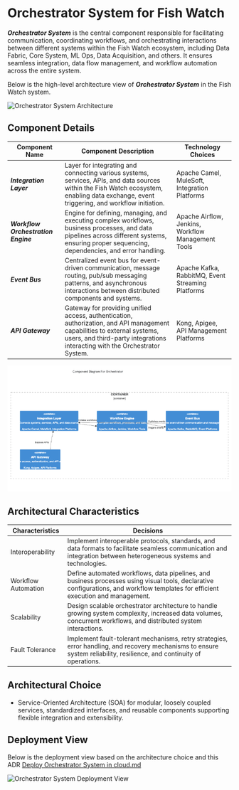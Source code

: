 # Orchestrator System for Fish Watch

***Orchestrator System*** is the central component responsible for facilitating communication, coordinating workflows, and orchestrating interactions between different systems within the Fish Watch ecosystem, including Data Fabric, Core System, ML Ops, Data Acquisition, and others. It ensures seamless integration, data flow management, and workflow automation across the entire system.

Below is the high-level architecture view of ***Orchestrator System*** in the Fish Watch system.

![Orchestrator System Architecture](https://example.com/architecture-orchaestrator.png)

## Component Details

| Component Name  | Component Description | Technology Choices |
| ------------- | ------------- | ------------- |
| ***Integration Layer***  | Layer for integrating and connecting various systems, services, APIs, and data sources within the Fish Watch ecosystem, enabling data exchange, event triggering, and workflow initiation. | Apache Camel, MuleSoft, Integration Platforms |
| ***Workflow Orchestration Engine***  | Engine for defining, managing, and executing complex workflows, business processes, and data pipelines across different systems, ensuring proper sequencing, dependencies, and error handling. | Apache Airflow, Jenkins, Workflow Management Tools |
| ***Event Bus***  | Centralized event bus for event-driven communication, message routing, pub/sub messaging patterns, and asynchronous interactions between distributed components and systems. | Apache Kafka, RabbitMQ, Event Streaming Platforms |
| ***API Gateway***  | Gateway for providing unified access, authentication, authorization, and API management capabilities to external systems, users, and third-party integrations interacting with the Orchestrator System. | Kong, Apigee, API Management Platforms |

![Orchestrator Component Diagram](../Assets/component-orchaestrator.png)

## Architectural Characteristics

| Characteristics  | Decisions |
| ------------- | ------------- |
| Interoperability  | Implement interoperable protocols, standards, and data formats to facilitate seamless communication and integration between heterogeneous systems and technologies. |
| Workflow Automation  | Define automated workflows, data pipelines, and business processes using visual tools, declarative configurations, and workflow templates for efficient execution and management. |
| Scalability  | Design scalable orchestrator architecture to handle growing system complexity, increased data volumes, concurrent workflows, and distributed system interactions. |
| Fault Tolerance  | Implement fault-tolerant mechanisms, retry strategies, error handling, and recovery mechanisms to ensure system reliability, resilience, and continuity of operations. |

## Architectural Choice

- Service-Oriented Architecture (SOA) for modular, loosely coupled services, standardized interfaces, and reusable components supporting flexible integration and extensibility.

## Deployment View
Below is the deployment view based on the architecture choice and this ADR [Deploy Orchestrator System in cloud.md](https://github.com/example/adr-repo/blob/main/ADRs/Deploy%20Orchestrator%20System%20in%20cloud.md)

![Orchestrator System Deployment View](https://example.com/orchestrator-system-deployment.png)
